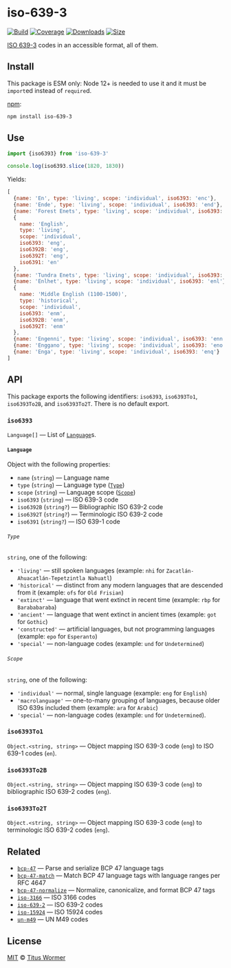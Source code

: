 # iso-639-3

[![Build][build-badge]][build]
[![Coverage][coverage-badge]][coverage]
[![Downloads][downloads-badge]][downloads]
[![Size][size-badge]][size]

[ISO 639-3][iso] codes in an accessible format, all of them.

## Install

This package is ESM only: Node 12+ is needed to use it and it must be `import`ed
instead of `require`d.

[npm][]:

```sh
npm install iso-639-3
```

## Use

```js
import {iso6393} from 'iso-639-3'

console.log(iso6393.slice(1820, 1830))
```

Yields:

```js
[
  {name: 'En', type: 'living', scope: 'individual', iso6393: 'enc'},
  {name: 'Ende', type: 'living', scope: 'individual', iso6393: 'end'},
  {name: 'Forest Enets', type: 'living', scope: 'individual', iso6393: 'enf'},
  {
    name: 'English',
    type: 'living',
    scope: 'individual',
    iso6393: 'eng',
    iso6392B: 'eng',
    iso6392T: 'eng',
    iso6391: 'en'
  },
  {name: 'Tundra Enets', type: 'living', scope: 'individual', iso6393: 'enh'},
  {name: 'Enlhet', type: 'living', scope: 'individual', iso6393: 'enl'},
  {
    name: 'Middle English (1100-1500)',
    type: 'historical',
    scope: 'individual',
    iso6393: 'enm',
    iso6392B: 'enm',
    iso6392T: 'enm'
  },
  {name: 'Engenni', type: 'living', scope: 'individual', iso6393: 'enn'},
  {name: 'Enggano', type: 'living', scope: 'individual', iso6393: 'eno'},
  {name: 'Enga', type: 'living', scope: 'individual', iso6393: 'enq'}
]
```

## API

This package exports the following identifiers: `iso6393`, `iso6393To1`,
`iso6393To2B`, and `iso6393To2T`.
There is no default export.

### `iso6393`

`Language[]` — List of [`Language`][language]s.

#### `Language`

Object with the following properties:

*   `name` (`string`) — Language name
*   `type` (`string`) — Language type ([`Type`][type])
*   `scope` (`string`) — Language scope ([`Scope`][scope])
*   `iso6393` (`string`) — ISO 639-3 code
*   `iso6392B` (`string?`) — Bibliographic ISO 639-2 code
*   `iso6392T` (`string?`) — Terminologic ISO 639-2 code
*   `iso6391` (`string?`) — ISO 639-1 code

###### `Type`

`string`, one of the following:

*   `'living'` — still spoken languages
    (example: `nhi` for `Zacatlán-Ahuacatlán-Tepetzintla Nahuatl`)
*   `'historical'` — distinct from any modern languages that are descended from
    it
    (example: `ofs` for `Old Frisian`)
*   `'extinct'` — language that went extinct in recent time
    (example: `rbp` for `Barababaraba`)
*   `'ancient'` — language that went extinct in ancient times
    (example: `got` for `Gothic`)
*   `'constructed'` — artificial languages, but not programming languages
    (example: `epo` for `Esperanto`)
*   `'special'` — non-language codes
    (example: `und` for `Undetermined`)

###### `Scope`

`string`, one of the following:

*   `'individual'` — normal, single language
    (example: `eng` for `English`)
*   `'macrolanguage'` — one-to-many grouping of languages, because older ISO
    639s included them
    (example: `ara` for `Arabic`)
*   `'special'` — non-language codes
    (example: `und` for `Undetermined`).

### `iso6393To1`

`Object.<string, string>` — Object mapping ISO 639-3 code (`eng`) to ISO 639-1
codes (`en`).

### `iso6393To2B`

`Object.<string, string>` — Object mapping ISO 639-3 code (`eng`) to
bibliographic ISO 639-2 codes (`eng`).

### `iso6393To2T`

`Object.<string, string>` — Object mapping ISO 639-3 code (`eng`) to
terminologic ISO 639-2 codes (`eng`).

## Related

*   [`bcp-47`](https://github.com/wooorm/bcp-47)
    — Parse and serialize BCP 47 language tags
*   [`bcp-47-match`](https://github.com/wooorm/bcp-47-match)
    — Match BCP 47 language tags with language ranges per RFC 4647
*   [`bcp-47-normalize`](https://github.com/wooorm/bcp-47-normalize)
    — Normalize, canonicalize, and format BCP 47 tags
*   [`iso-3166`](https://github.com/wooorm/iso-3166)
    — ISO 3166 codes
*   [`iso-639-2`](https://github.com/wooorm/iso-639-2)
    — ISO 639-2 codes
*   [`iso-15924`](https://github.com/wooorm/iso-15924)
    — ISO 15924 codes
*   [`un-m49`](https://github.com/wooorm/un-m49)
    — UN M49 codes

## License

[MIT][license] © [Titus Wormer][author]

<!-- Definition -->

[build-badge]: https://github.com/wooorm/iso-639-3/workflows/main/badge.svg

[build]: https://github.com/wooorm/iso-639-3/actions

[coverage-badge]: https://img.shields.io/codecov/c/github/wooorm/iso-639-3.svg

[coverage]: https://codecov.io/github/wooorm/iso-639-3

[downloads-badge]: https://img.shields.io/npm/dm/iso-639-3.svg

[downloads]: https://www.npmjs.com/package/iso-639-3

[size-badge]: https://img.shields.io/bundlephobia/minzip/iso-639-3.svg

[size]: https://bundlephobia.com/result?p=iso-639-3

[npm]: https://docs.npmjs.com/cli/install

[license]: license

[author]: https://wooorm.com

[iso]: https://iso639-3.sil.org

[language]: #language

[type]: #type

[scope]: #scope
